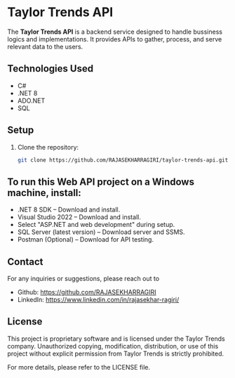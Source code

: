 # Taylor Trends API

The **Taylor Trends API** is a backend service designed to handle bussiness logics and implementations. It provides APIs to gather, process, and serve relevant data to the users.

## Technologies Used
- C#
- .NET 8
- ADO.NET
- SQL

## Setup

1. Clone the repository:
   ```bash
   git clone https://github.com/RAJASEKHARRAGIRI/taylor-trends-api.git

## To run this Web API project on a Windows machine, install:
* .NET 8 SDK – Download and install.
* Visual Studio 2022 – Download and install.
* Select "ASP.NET and web development" during setup.
* SQL Server (latest version) – Download server and SSMS.
* Postman (Optional) – Download for API testing.

## Contact
For any inquiries or suggestions, please reach out to 
* Github: https://github.com/RAJASEKHARRAGIRI
* LinkedIn: https://www.linkedin.com/in/rajasekhar-ragiri/
  
## License
This project is proprietary software and is licensed under the Taylor Trends company. Unauthorized copying, modification, distribution, or use of this project without explicit permission from Taylor Trends is strictly prohibited.

For more details, please refer to the LICENSE file.
